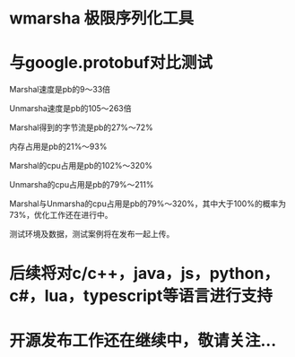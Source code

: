 # wmarsha 极限序列化工具

# 与google.protobuf对比测试

Marshal速度是pb的9～33倍

Unmarsha速度是pb的105～263倍

Marshal得到的字节流是pb的27%～72%

内存占用是pb的21%～93%

Marshal的cpu占用是pb的102%～320%

Unmarsha的cpu占用是pb的79%～211%

Marshal与Unmarsha的cpu占用是pb的79%～320%，其中大于100%的概率为73%，优化工作还在进行中。

测试环境及数据，测试案例将在发布一起上传。

# 后续将对c/c++，java，js，python，c#，lua，typescript等语言进行支持
# 开源发布工作还在继续中，敬请关注...
